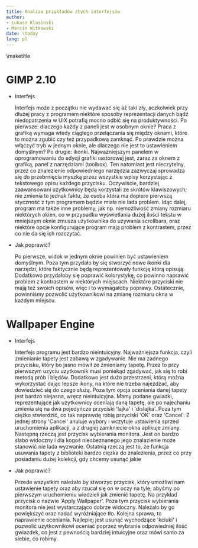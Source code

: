 ```yaml
---
title: Analiza przykładów złych interfejsów
author:
- Łukasz Klasinski
- Marcin Witkowski
date: \today
lang: pl
---
```


\maketitle

# GIMP 2.10

- Interfejs

    Interfejs może z początku nie wydawać się aż taki zły, aczkolwiek przy dłużej pracy z programem niektóre sposoby reprezentacji
    danych bądź niedopatrzenia w UIX potrafią mocno odbić się na produktywności. Po pierwsze: dlaczego każdy z paneli jest w osobnym oknie?
    Praca z grafiką wymaga wtedy ciągłego przełączania się między oknami, które to można zgubić czy też przypadkową zamknąć. Po prawdzie można
    włączyć tryb w jednym oknie, ale dlaczego nie jest to ustawieniem domyślnym? Po drugie: ikonki. Najważniejszym panelem w oprogramowaniu
    do edycji grafiki rastorowej jest, zaraz za oknem z grafiką, panel z narzędziami (toolbox). Ten natomiast jest nieczytelny, przez co
    znalezienie odpowiedniego narzędzia zazwyczaj sprowadza się do przebrnięcia myszką przez wszystkie wpisy korzystając z tekstowego
    opisu każdego przycisku. Oczywiście, bardziej zaawansowani użytkownicy będą korzystali ze skrótów klawiszowych; nie zmienia to jednak
    faktu, że osoba która ma dopiero pierwszą styczność z tym programem będzie miała nie lada problem. Idąc dalej, program ma także
    inne problemy, jak np. niemożliwość zmiany rozmiaru niektórych okien, co w przypadku wyświetlania dużej ilości tekstu w mniejszym
    oknie zmusza użytkownika do używania scrollbara, oraz niektóre opcje konfigurujące program mają problem z kontrastem, przez co
    nie da się ich rozczytać.


- Jak poprawić?

    Po pierwsze, widok w jednym oknie powinien być ustawieniem domyślnym. Poza tym przydało by się stworzyć nowe ikonki dla narzędzi, które
    faktycznie będą reprezentowały funkcję którą opisują. Dodatkowo przydałoby się poprawić kolorystykę, co powinno naprawić problem z
    kontrastem w niektórych miejscach. Niektóre przyciski nie mają też swoich opisów, więc i to wymagałoby poprawy. Ostatecznie, powinniśmy
    pozwolić użytkownikowi na zmianę rozmiaru okna w każdym miejscu.

# Wallpaper Engine

- Interfejs

    Interfejs programu jest bardzo nieintuicyjny. Najważniejsza funkcja, czyli zmienianie tapety jest zabawą w zgadywanie.
    Nie ma zadnego przycisku, który bo jasno mówił ze zmieniamy tapetę.  Przez to przy pierwszym uzyciu uzytkownik musi
    poniekąd zgadywać, jak się to robi metodą prób i błędów. Dodatkowo jest dużo przestrzeni, którą można wykorzystać 
    dając lepsze ikony, na które nie trzeba najeżdżać, aby dowiedzieć się do czego służą. Poza tym opcja oceniania danej tapety 
    jest bardzo niejasna, wręcz nieintuicyjna. Mamy podane gwiadki, reprezentujące jak użytkownicy oceniają daną tapetę, ale
    po najechaniu zmienia się na dwa pojedyńcze przyciski 'lajka' i 'dislajka'. Poza tym ciężko stwierdzić, co tak naprawdę robią przyciski
    'OK' oraz 'Cancel'. Z jednej strony 'Cancel' anuluje wybory i wczytuje ustawienia sprzed uruchomienia aplikacji, a z drugiej
    zamkniecie okna aplikuje zmiany. Następną rzeczą jest przycisk wybierania monitora. Jest on bardzo słabo widoczny i dla kogoś 
    nieobeznanego jego znalazienie może stanowić nie lada wyzwanie.  Ostatnią rzeczą jest to, że funkcja usuwania tapety z biblioteki 
    bardzo cięzka do znalezienia, przez co przy posiadaniu dużej kolekcji, gdy chcemy usunąć jakie

- Jak poprawić?

    Przede wszystkim należało by stworzyc przycisk, który umożliwi nam ustawienie tapety oraz aby rzucał się on w oczy
    na tyle, abyśmy po pierwszym uruchomieniu wiedzieli jak zmienić tapetę. Na przykład przycisk o nazwie 'Apply Wallpaper'.
    Poza tym przycisk wybierania monitora nie jest wystarczająco dobrze widoczny.  Należało by go powiększyć oraz nadać wyróżniające tło.
    Kolejna sprawa, to naprawienie oceniania. Najlepiej jest usunąć wychodzące 'kciuki' i pozwolić uzytkownikowi oceniać poprzez
    wybranie odpowiedniej ilość gwiazdek, co jest z pewnością bardziej intuicyjne oraz mówi samo za siebie, co robimy.

